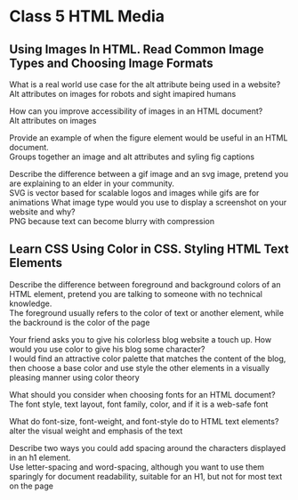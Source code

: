 # Class 5 HTML Media

## Using Images In HTML. Read Common Image Types and Choosing Image Formats

What is a real world use case for the alt attribute being used in a website?  
Alt attributes on images for robots and sight imapired humans 

How can you improve accessibility of images in an HTML document?  
Alt attributes on images 

Provide an example of when the figure element would be useful in an HTML document.  
Groups together an image and alt attributes and syling fig captions 

Describe the difference between a gif image and an svg image, pretend you are explaining to an elder in your community.  
SVG is vector based for scalable logos and images while gifs are for animations
What image type would you use to display a screenshot on your website and why?  
PNG because text can become blurry with compression 

## Learn CSS Using Color in CSS. Styling HTML Text Elements

Describe the difference between foreground and background colors of an HTML element, pretend you are talking to someone with no technical knowledge.  
The foreground usually refers to the color of text or another element, while the backround is the color of the page 

Your friend asks you to give his colorless blog website a touch up. How would you use color to give his blog some character?  
I would find an attractive color palette that matches the content of the blog, then choose a base color and use style the other elements in a visually pleasing manner using color theory  

What should you consider when choosing fonts for an HTML document?  
The font style, text layout, font family, color, and if it is a web-safe font 

What do font-size, font-weight, and font-style do to HTML text elements?  
alter the visual weight and emphasis of the text 

Describe two ways you could add spacing around the characters displayed in an h1 element.  
Use letter-spacing and word-spacing, although you want to use them sparingly for document readability, suitable for an H1, but not for most text on the page
